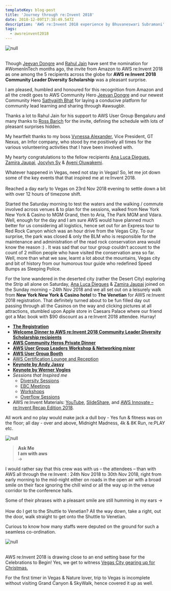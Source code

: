 ```yaml
---
templateKey: blog-post
title: 'Journey through re:Invent 2018'
date: 2018-12-09T17:38:49.547Z
description: 'AWS re:Invent 2018 experience by Bhuvaneswari Subramani'
tags:
  - awsreinvent2018
---
```

![null](/img/reinvent.png)

\
Though [Jeevan Dongre](https://www.linkedin.com/in/sathyabhat/) and [Rahul Jain](https://www.linkedin.com/in/rahrj/) have sent the nomination for #WomenInTech months ago, the invite from Amazon to AWS re:Invent 2018 as one among the 5 recipients across the globe for **AWS re:Invent  2018 Community Leader Diversity Scholarship** was a pleasant surprise.

I am pleased, humbled and honoured for this recognition from Amazon and all the credit goes to AWS Community Hero [Jeevan Dongre](https://www.linkedin.com/in/sathyabhat/) and our newest Community Hero [Sathyajith Bhat](https://www.linkedin.com/in/sathyabhat/) for laying a conducive platform for community lead learning and sharing through #awsugblr.

Thanks a lot to Rahul Jain for his support to AWS User Group Bengaluru and many thanks to [Ross Barich](https://www.linkedin.com/in/rossbarich/) for the invite, defining the schedule with lots of pleasant surprises hidden.

My heartfelt thanks to my boss [Vynessa Alexander](https://www.linkedin.com/in/vynessa-alexander-5742029/), Vice President, GT Nexus, an Infor company, who stood by me positively all times for the various volunteering activities that I have been involved with.

My hearty congratulations to the fellow recipients [Ana Luca Diegues](https://www.linkedin.com/in/anluca/), [Zamira Jaupaj](https://www.linkedin.com/in/zamirajaupaj/),  [Jocylyn Sy](https://www.linkedin.com/in/jocylynsy/) & [Ayeni Oluwakemi](https://www.linkedin.com/in/ayenioluwakemi/). 

Whatever happened in Vegas, need not stay in Vegas! So, let me jot down some of the key events that that inspired me at re:Invent 2018. \
\
Reached a day early to Vegas on 23rd Nov 2018 evening to settle down a bit with over 12 hours of timezone shift. 

Started the Saturday morning to test the waters and the walking / commute involved across venues & to plan for the sessions, walked from New York New York & Casino to MGM Grand, then to Aria, The Park MGM and Vdara. \
Well, enough for the day and I am sure AWS would have planned much better for us considering all logistics, hence set out for an Express tour to Red Rock Canyon which was an hour drive from the Vegas City. To our surprise, the park was closed & only the BLM who is responsible for the maintenance and administration of the read rock conservation area would know the reason :) . It was sad that our tour group couldn’t account to the count of 2 million people who have visited the conservation area so far. Well, more than what we saw, learnt a lot about the mountains, Vegas city and bit of history from our humorous tour guide who redefined Speed Bumps as Sleeping Police. 

For the lone wandered in the deserted city (rather the Desert City) exploring the Strip all alone on Saturday, [Ana Luca Diegues](https://www.linkedin.com/in/anluca/) & [Zamira Jaupaj](https://www.linkedin.com/in/zamirajaupaj/) joined on the Sunday morning – 24th Nov 2018 and we all set out on a leisurely walk from **New York New York & Casino hotel** to **The Venetian** for AWS re:Invent 2018 registration. That definitely turned about to be fun filled day out passing through all the Casinos on the way and clicking pictures at all attractions, stumbled upon Apple store in Caesars Palace where our friend got a Mac book with $90 discount as a re:Invent 2018 attendee. Hurray!

* **[The Registration](https://www.awsugblr.in/blog/2018-12-03-awsreinvent2018-the-registration/)**
* **[Welcome Dinner to AWS re:Invent 2018 Community Leader Diversity Scholarship recipients](https://www.awsugblr.in/blog/2018-12-04-welcome-dinner-to-aws-re-invent-2018-community-leader-diversity-scholarship-recipients/)**
* **[AWS Community Heros Private Dinner](https://www.awsugblr.in/blog/2018-12-04-awsreinvent2018-aws-community-hero-private-dinner)**
* **[AWS User Group Leaders Workshop & Networking mixer](https://www.awsugblr.in/blog/2018-12-04-aws-user-group-leader-workshop-networking-mixer/)**
* **[AWS User Group Booth](https://www.awsugblr.in/blog/2018-12-05-aws-user-group-booth-re-invent-2018/)**
* [AWS Certification Lounge and Reception](https://www.awsugblr.in/blog/2018-12-06-aws-certification-lounge-reception/)
* **[Keynote by Andy Jassy](https://www.awsugblr.in/blog/2018-12-05-keynotes-by-andy-jassy/)**
* **[Keynote by Werner Vogles](https://www.awsugblr.in/blog/2018-12-07-keynotes-by-werner-vogles/)**
* _Sessions that Inspired me_
  * [Diversity Sessions](https://www.awsugblr.in/blog/2018-12-07-diversity-sessions/)
  * [EBC Meetings](https://www.awsugblr.in/blog/2018-12-08-ebc-meetings/)
  * [Workshops](https://www.awsugblr.in/blog/2018-12-07-workshops-re-invent/)
  * [Overflow Sessions](https://www.awsugblr.in/blog/2018-12-08-overflow-sessions/)
* AWS re:Invent Materials: [YouTube](http://email.awscloud.com/z0dh0tO005pZkyADTHPaM00), [SlideShare](http://email.awscloud.com/dc/GVGLfW5g51qPvDuAmPbVxdXVEfnydb9ETgzGRUk95dKPRnyK8MCBhJ3QQBYdvbN52w9zW9szLoXsFH0JfRfmSn_gWiN8w8_H5mxg2isYuf4kj1PFKqJkhZLQ3ZzFEBDQ4iNpcxrkMVbB0HN8ushWBwVfg9aUfaOCM3Pmo-PkXHn_uH_DHOz_o2djB2sVF3QhwZH_9ItmFR6QGsbQpGf6HrR4SVqoWRpKjN_1TkD-COW-Bnm3XYqOnovqpb8R4xoojw3gyQO0ZXQDV9iq7F2bLiiEEmPmtRQpB8RUvqoQ9sdvq5CUGd1yoYJwkzLY0XdnRat8rvjc1pb-fdIXNEZ00qtPYbifOMrueh8HSq9vmun6aVd4f3_v0AsOiHyTKvjwMpqYHrGxCv2-O1jjFlm84g==/GDZ0MA00hOpxT0tO05a0Hkd), and [AWS Innovate – re:Invent Recap Edition 2018](http://email.awscloud.com/dc/KwqiTCOQ16Q1JCi3MdelDyHAKeItgqZUunjYV4gcYUA5jF0OcjHEWkYdJEmNoxrXefnGJNjIffg3B4gsObv0ffU14ZW0jMefA2mIo5LJera4Pm5_-PndZOn9DhE6b70JmO8iMn0JarYPWyCtSjb1r6948N5Df1jlJxrR3BVcR1ZiMQ7HDSYL4VGodPFtCcdevqlDtnG7gZTwSEWtUumyHiK2g7BS7wYJvci6rP2LdU9Rbk8PgzJlmVqGDpcXyZrmB_ktttiUk_41EuGnn-lr9FRmwNgsJ7ll7VtUKJ7E2nMV0zayev83vipekl0Y0rX15bofIXisOvVs89-3Md5AvXhwsz2fXBBn3e4Fggvh5y0SjAakXgODGs2Acr470MQI/GDZ0MA00hOpxT0tO05a0Hkd).

All work and no play would make jack a dull boy - Yes fun & fitness was on the floor; all day - over and above, Midnight Madness, 4k & 8K Run, re:PLAY etc.

![null](/img/games.png)

> **Ask Me**\
> **I am with aws**\
> ->

I would rather say that this crew was with us – the attendees – than with AWS all through the re:Invent : 24th Nov 2018 to 30th Nov 2018, right from early morning to the mid-night either on roads in the open air with a broad smile on their face ignoring the chill wind or all the way up in the venue corridor to the conference halls.

Some of their phrases with a pleasant smile are still humming in my ears -> \
\
How do I get to the Shuttle to Venetian?
All the way down, take a right, out the door, walk straight to get onto the Shuttle to Venetian. 

Curious to know how many staffs were deputed on the ground for such a seamless co-ordination.

![null](/img/askme.png)

\
AWS re:Invent 2018 is drawing close to an end setting base for the Celebrations to Begin! Yes, we get to witness [Vegas City gearing up for Christmas.](https://www.awsugblr.in/blog/2018-12-07-vegas-city-gearing-up-for-christmas/)

For the first timer in Vegas & Nature lover, trip to Vegas is incomplete without visiting Grand Canyon & SkyWalk, hence covered it up as well.

